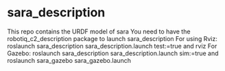 # sara_description
This repo contains the URDF model of sara
You need to have the robotiq_c2_description package to launch sara_description
For using Rviz: roslaunch sara_description sara_description.launch test:=true and rviz
For Gazebo: roslaunch sara_description sara_description.launch sim:=true and roslaunch sara_gazebo sara_gazebo.launch 
